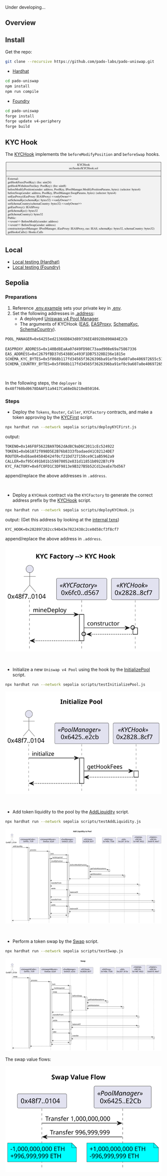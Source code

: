 

Under developing...


## Overview



## Install

Get the repo:

```sh
git clone --recursive https://github.com/pado-labs/pado-uniswap.git
```

- [Hardhat](https://hardhat.org/)

```sh
cd pado-uniswap
npm install
npm run compile
```


- [Foundry](https://book.getfoundry.sh/)

```sh
cd pado-uniswap
forge install
forge update v4-periphery
forge build
```

## KYC Hook

The [KYCHook](./src/hooks/KYCHook.sol) implements the `beforeModifyPosition` and `beforeSwap` hooks.

![KYCHook Contract](./docs/class/KYCHookContract.svg)


## Local

- [Local testing (Hardhat)](./docs/README.hardhat.md)
- [Local testing (Foundry)](./docs/README.foundry.md)


## Sepolia


### Preparations

1. Reference [.env.example](./.env.example) sets your private key in [.env](./.env).
2. Set the following addresses in [.address](./.address):
   - A deployed [Uniswap v4 Pool Manager](https://sepolia.etherscan.io/address/0x64255ed21366DB43d89736EE48928b890A84E2Cb). 
   - The arguments of KYCHook ([EAS](https://sepolia.etherscan.io/address/0xC2679fBD37d54388Ce493F1DB75320D236e1815e), [EASProxy](https://sepolia.etherscan.io/address/0x140Bd8EaAa07d49FD98C73aad908e69a75867336), [SchemaKyc](https://sepolia.easscan.org/schema/view/0x5f868b117fd34565f3626396ba91ef0c9a607a0e406972655c5137c6d4291af9), [SchemaCountry](https://sepolia.easscan.org/schema/view/0x5f868b117fd34565f3626396ba91ef0c9a607a0e406972655c5137c6d4291af9)).

```log
POOL_MANAGER=0x64255ed21366DB43d89736EE48928b890A84E2Cb

EASPROXY_ADDRESS=0x140Bd8EaAa07d49FD98C73aad908e69a75867336
EAS_ADDRESS=0xC2679fBD37d54388Ce493F1DB75320D236e1815e
SCHEMA_KYC_BYTES=0x5f868b117fd34565f3626396ba91ef0c9a607a0e406972655c5137c6d4291af9
SCHEMA_COUNTRY_BYTES=0x5f868b117fd34565f3626396ba91ef0c9a607a0e406972655c5137c6d4291af9
```

<br>

In the following steps, the `deployer` is `0x48f760bd0678DAAF51a9417Ca68eDb210eB50104`.


### Steps

- Deploy the `Tokens`, `Router`, `Caller`, `KYCFactory` contracts, and make a token approving by the [KYCFirst](./scripts/deployKYCFirst.js) script.

```sh
npx hardhat run --network sepolia scripts/deployKYCFirst.js
```

output:

```log
TOKEN0=0x146F8F5622BA97D62dAd8C9aD6C2011cEc524922
TOKEN1=0xb61872f098D5E2B76b8333fbadaed41C02124DE7
ROUTER=0xE6ae84584D424f0cf21Dd727150ce9C1aB5962a9
CALLER=0xf95C491b01b159870052e831d11851b0922B7cF9
KYC_FACTORY=0x6fC0FD1C3DF9813e9B327B5b52Cd12eaEe7bd567
```
append/replace the above addresses in `.address`.


<br>


- Deploy a `KYCHook` contract via the `KYCFactory` to generate the correct address prefix by the [KYCHook](./scripts/deployKYCHook.js) script. 

```sh
npx hardhat run --network sepolia scripts/deployKYCHook.js
```

output: (Get this address by looking at the [internal txns](https://sepolia.etherscan.io/tx/0x2b1ee31377cbc2674290af01de4ad693765c65221bb842b701aa88c8728c3440#internal))

```log
KYC_HOOK=0x282897282cc94b43e7822438c2ce0d58cf3f8cf7
```
append/replace the above address in `.address`.


![KYC Hook](./docs/sepolia/KYCHook.svg)


<br>

- Initialize a new `Uniswap v4 Pool` using the hook by the [InitializePool](./scripts/testInitializePool.js) script.

```sh
npx hardhat run --network sepolia scripts/testInitializePool.js
```

![Initialize Pool](./docs/sepolia/InitializePool.svg)

<br>


- Add token liquidity to the pool by the [AddLiquidity](./scripts/testAddLiquidity.js) script.

```sh
npx hardhat run --network sepolia scripts/testAddLiquidity.js
```
![Add Liquidity](./docs/sepolia/AddLiquidity.svg)


<br>


- Perform a token swap by the [Swap](./scripts/testSwap.js) script.

```sh
npx hardhat run --network sepolia scripts/testSwap.js
```

![Swap Tokens](./docs/sepolia/Swap.svg)


The swap value flows:

![Swap Value Flows](./docs/sepolia/SwapValueFlow.svg)

